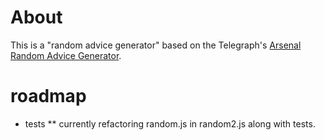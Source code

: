 # About

This is a "random advice generator" based on the Telegraph's <a href="http://www.telegraph.co.uk/sport/football/teams/arsenal/11882615/Arsenal-pay-3m-to-Stan-Kroenkes-company-heres-an-alternative-look-at-the-consultancy-it-is-providing.html">Arsenal Random Advice Generator</a>.


# roadmap 

* tests
** currently refactoring random.js in random2.js along with tests. 
